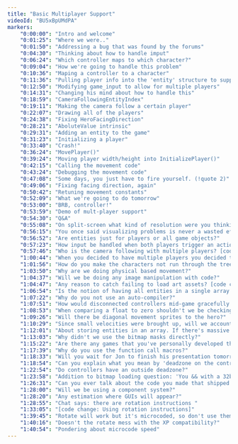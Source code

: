 ```yaml
---
title: "Basic Multiplayer Support"
videoId: "BU5xBpUMdPA"
markers:
	"0:00:00": "Intro and welcome"
	"0:01:25": "Where we were.."
	"0:01:50": "Addressing a bug that was found by the forums"
	"0:04:30": "Thinking about how to handle imput"
	"0:06:24": "Which controller maps to which character?"
	"0:09:04": "How we're going to handle this problem"
	"0:10:36": "Maping a controller to a character"
	"0:11:36": "Pulling player info into the 'entity' structure to support multiple players"
	"0:12:50": "Modifying game_input to allow for multiple players"
	"0:14:31": "Changing his mind about how to handle this"
	"0:18:59": "CameraFollowingEntityIndex"
	"0:19:11": "Making the camera follow a certain player"
	"0:22:07": "Drawing all of the players"
	"0:24:38": "Fixing HeroFacingDirection"
	"0:28:21": "AboluteValue intrinsic"
	"0:29:31": "Adding an entity to the game"
	"0:31:23": "Initializing a player"
	"0:33:40": "Crash!"
	"0:36:24": "MovePlayer()"
	"0:39:24": "Moving player width/height into InitializePlayer()"
	"0:42:15": "Calling the movement code"
	"0:43:24": "Debugging the movement code"
	"0:47:08": "Some days, you just have to fire yourself. (!quote 2)"
	"0:49:06": "Fixing facing direction, again"
	"0:50:42": "Retuning movement constants"
	"0:52:09": "What we're going to do tomorrow"
	"0:53:00": "BRB, controller!"
	"0:53:59": "Demo of mult-player support"
    "0:54:30": "Q&A"
    "0:55:08": "On split-screen what kind of resolution were you thinking for each?"
    "0:56:15": "You once said visualizing problems is never a wasted effort. Should we use it for collision detection?"
    "0:56:52": "Are entities just for players or all game objects?"
    "0:57:23": "How input be handled when both players trigger an action at the same time?"
    "0:57:46": "Who is the camera following with multiple players? [code change]"
    "1:00:44": "When you decided to have multiple players you decided to call them entities. Why?"
    "1:01:56": "How do you make the characters not run through the trees?"
    "1:03:50": "Why are we doing physical based movement?"
    "1:04:37": "Will we be doing any image manipulation with code?"
    "1:04:47": "Any reason to catch failing to load art assets? [code change]"
    "1:06:54": "Is the notion of having all entities in a single array something that'll stay for long?"
    "1:07:22": "Why do you not use an auto-compiler?"
    "1:07:51": "How would disconnected controllers mid-game gracefully handled?"
    "1:08:53": "When comparing a float to zero shouldn't we be checking withing a tolerance instead?"
    "1:09:26": "Will there be diagonal movement sprites to the hero?"
    "1:10:29": "Since small velocities were brought up, will we account for small inputs i.e. deadzones?"
    "1:12:01": "About storing entities in an array. If there's massive operations on many of them, can this be exploited?"
    "1:13:03": "Why didn't we use the bitmap masks directly?"
    "1:15:22": "Are there any games that you've personally developed that are available to the public?"
    "1:17:39": "Why do you use the function call macros?"
    "1:18:33": "Will you wait for Jon to finish his presentation tomorrow?"
    "1:18:54": "Can you explain what you mean by 'deadzone on the controller'?"
    "1:22:54": "Do controllers have an outside deadzone?"
    "1:23:58": "Addition to bitmap loading question: 'You && with a 32bit value and use what you get'"
    "1:26:31": "Can you ever talk about the code you made that shipped 2000+ times?"
    "1:28:00": "Will we be using a component system?"
    "1:28:20": "Any estimation where GUIs will appear?"
    "1:28:55": "Chat says: there are rotation instructions "
    "1:33:05": "[code change: Using rotation instructions]"
    "1:39:45": "Rotate will work but it's microcoded, so don't use them if you want performance"
    "1:40:16": "Doesn't the rotate mess with the XP compatibility?"
    "1:40:54": "Pondering about microcode speed"
---
```

